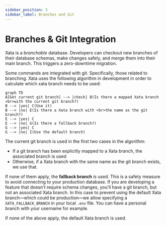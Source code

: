 ```yaml
---
sidebar_position: 3
sidebar_label: Branches and Git
---
```


# Branches & Git Integration

Xata is a _branchable_ database. Developers can checkout new branches of their database schemas, make changes safely, and merge them into their main branch. This triggers a zero-downtime migration.

Some commands are integrated with git. Specifically, those related to branching. Xata uses the following algorithm in development in order to calculate which xata branch needs to be used:

```mermaid
graph TD
A[Get current git branch] --> |check| B(Is there a mapped Xata branch <br>with the current git branch?)
B --> |yes| C(Use it)
B --> |no| E(Is there a Xata branch with <br>the name as the git branch?)
E --> |yes| C
E --> |no| G(Is there a fallback branch?)
G --> |yes| C
G --> |no| I(Use the default branch)
```

The current git branch is used in the first two cases in the algorithm:

- If a git branch has been explicitly mapped to a Xata branch, the associated branch is used
- Otherwise, if a Xata branch with the same name as the git branch exists, we use that.

If none of them apply, the **fallback branch** is used. This is a safety measure to avoid connecting to your production database. If you are developing a feature that doesn't require schema changes, you'll have a git branch, but not an associated Xata branch. In this case to prevent using the default Xata branch—which could be production—we allow specifying a `XATA_FALLBACK_BRANCH` in your local `.env` file. You can have a personal branch with your username for example.

If none of the above apply, the default Xata branch is used.
